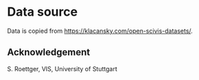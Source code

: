 # Data source

Data is copied from https://klacansky.com/open-scivis-datasets/.

## Acknowledgement

S. Roettger, VIS, University of Stuttgart